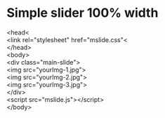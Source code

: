 # Simple slider 100% width
&lt;head&lt;<br />
&lt;link rel="stylesheet" href="mslide.css"&lt;</br>
&lt;/head&gt;<br />
&lt;body&gt;<br />
        &lt;div class="main-slide"&gt;<br />
            &lt;img src="yourImg-1.jpg"&gt;<br />
            &lt;img src="yourImg-2.jpg"&gt;<br />
            &lt;img src="yourImg-3.jpg"&gt;<br />
        &lt;/div&gt;<br />
&lt;script src="mslide.js"&gt;&lt;/script&gt;<br />
&lt;/body&gt;<br />
